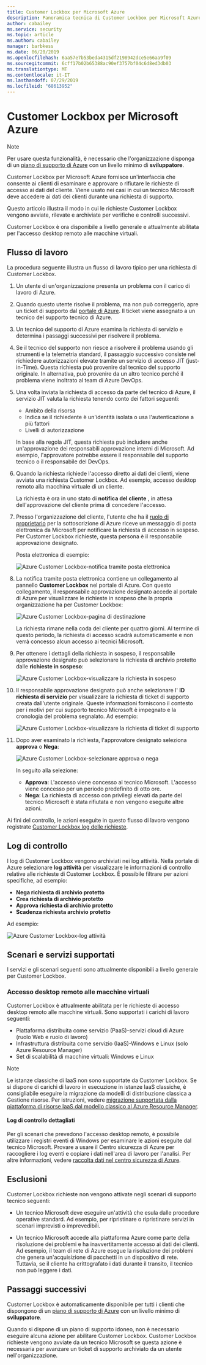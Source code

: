 ```yaml
---
title: Customer Lockbox per Microsoft Azure
description: Panoramica tecnica di Customer Lockbox per Microsoft Azure, che consente di controllare l'accesso del provider di servizi cloud quando Microsoft potrebbe dover accedere ai dati dei clienti.
author: cabailey
ms.service: security
ms.topic: article
ms.author: cabailey
manager: barbkess
ms.date: 06/20/2019
ms.openlocfilehash: 6aa57e7b53beda4315df2198942dce5e66aa9f09
ms.sourcegitcommit: 6cff17b02b65388ac90ef3757bf04c6d8ed3db03
ms.translationtype: MT
ms.contentlocale: it-IT
ms.lasthandoff: 07/29/2019
ms.locfileid: "68613952"
---
```

# <a name="customer-lockbox-for-microsoft-azure"></a>Customer Lockbox per Microsoft Azure

> [!NOTE]
> Per usare questa funzionalità, è necessario che l'organizzazione disponga di un [piano di supporto di Azure](https://azure.microsoft.com/support/plans/) con un livello minimo di **sviluppatore**.

Customer Lockbox per Microsoft Azure fornisce un'interfaccia che consente ai clienti di esaminare e approvare o rifiutare le richieste di accesso ai dati del cliente. Viene usato nei casi in cui un tecnico Microsoft deve accedere ai dati dei clienti durante una richiesta di supporto.

Questo articolo illustra il modo in cui le richieste Customer Lockbox vengono avviate, rilevate e archiviate per verifiche e controlli successivi.

Customer Lockbox è ora disponibile a livello generale e attualmente abilitata per l'accesso desktop remoto alle macchine virtuali.

## <a name="workflow"></a>Flusso di lavoro

La procedura seguente illustra un flusso di lavoro tipico per una richiesta di Customer Lockbox.

1. Un utente di un'organizzazione presenta un problema con il carico di lavoro di Azure.

2. Quando questo utente risolve il problema, ma non può correggerlo, apre un ticket di supporto dal [portale di Azure](https://ms.portal.azure.com/signin/index/?feature.settingsportalinstance=mpac). Il ticket viene assegnato a un tecnico del supporto tecnico di Azure.

3. Un tecnico del supporto di Azure esamina la richiesta di servizio e determina i passaggi successivi per risolvere il problema.

4. Se il tecnico del supporto non riesce a risolvere il problema usando gli strumenti e la telemetria standard, il passaggio successivo consiste nel richiedere autorizzazioni elevate tramite un servizio di accesso JIT (just-in-Time). Questa richiesta può provenire dal tecnico del supporto originale. In alternativa, può provenire da un altro tecnico perché il problema viene inoltrato al team di Azure DevOps.

5. Una volta inviata la richiesta di accesso da parte del tecnico di Azure, il servizio JIT valuta la richiesta tenendo conto dei fattori seguenti:
    - Ambito della risorsa
    - Indica se il richiedente è un'identità isolata o usa l'autenticazione a più fattori
    - Livelli di autorizzazione
    
    In base alla regola JIT, questa richiesta può includere anche un'approvazione dei responsabili approvazione interni di Microsoft. Ad esempio, l'approvatore potrebbe essere il responsabile del supporto tecnico o il responsabile del DevOps.

6. Quando la richiesta richiede l'accesso diretto ai dati dei clienti, viene avviata una richiesta Customer Lockbox. Ad esempio, accesso desktop remoto alla macchina virtuale di un cliente.
    
    La richiesta è ora in uno stato di **notifica del cliente** , in attesa dell'approvazione del cliente prima di concedere l'accesso.

7. Presso l'organizzazione del cliente, l'utente che ha il [ruolo di proprietario](../../role-based-access-control/rbac-and-directory-admin-roles.md#azure-rbac-roles) per la sottoscrizione di Azure riceve un messaggio di posta elettronica da Microsoft per notificare la richiesta di accesso in sospeso. Per Customer Lockbox richieste, questa persona è il responsabile approvazione designato.
    
    Posta elettronica di esempio:
    
    ![Azure Customer Lockbox-notifica tramite posta elettronica](./media/customer-lockbox-overview/customer-lockbox-email-notification.png)

8. La notifica tramite posta elettronica contiene un collegamento al pannello **Customer Lockbox** nel portale di Azure. Con questo collegamento, il responsabile approvazione designato accede al portale di Azure per visualizzare le richieste in sospeso che la propria organizzazione ha per Customer Lockbox:
    
    ![Azure Customer Lockbox-pagina di destinazione](./media/customer-lockbox-overview/customer-lockbox-landing-page.png)
    
   La richiesta rimane nella coda del cliente per quattro giorni. Al termine di questo periodo, la richiesta di accesso scadrà automaticamente e non verrà concesso alcun accesso ai tecnici Microsoft.

9. Per ottenere i dettagli della richiesta in sospeso, il responsabile approvazione designato può selezionare la richiesta di archivio protetto dalle **richieste in sospeso**:
    
    ![Azure Customer Lockbox-visualizzare la richiesta in sospeso](./media/customer-lockbox-overview/customer-lockbox-pending-requests.png)

10. Il responsabile approvazione designato può anche selezionare l' **ID richiesta di servizio** per visualizzare la richiesta di ticket di supporto creata dall'utente originale. Queste informazioni forniscono il contesto per i motivi per cui supporto tecnico Microsoft è impegnato e la cronologia del problema segnalato. Ad esempio:
    
    ![Azure Customer Lockbox-visualizzare la richiesta di ticket di supporto](./media/customer-lockbox-overview/customer-lockbox-support-ticket.png)

11. Dopo aver esaminato la richiesta, l'approvatore designato seleziona **approva** o **Nega**:
    
    ![Azure Customer Lockbox-selezionare approva o nega](./media/customer-lockbox-overview/customer-lockbox-approval.png)
    
    In seguito alla selezione:
    - **Approva**:  L'accesso viene concesso al tecnico Microsoft. L'accesso viene concesso per un periodo predefinito di otto ore.
    - **Nega**: La richiesta di accesso con privilegi elevati da parte del tecnico Microsoft è stata rifiutata e non vengono eseguite altre azioni.

Ai fini del controllo, le azioni eseguite in questo flusso di lavoro vengono registrate [Customer Lockbox log delle richieste](#auditing-logs).

## <a name="auditing-logs"></a>Log di controllo

I log di Customer Lockbox vengono archiviati nei log attività. Nella portale di Azure selezionare **log attività** per visualizzare le informazioni di controllo relative alle richieste di Customer Lockbox. È possibile filtrare per azioni specifiche, ad esempio:
- **Nega richiesta di archivio protetto**
- **Crea richiesta di archivio protetto**
- **Approva richiesta di archivio protetto**
- **Scadenza richiesta archivio protetto**

Ad esempio:

![Azure Customer Lockbox-log attività](./media/customer-lockbox-overview/customer-lockbox-activitylogs.png)

## <a name="supported-services-and-scenarios"></a>Scenari e servizi supportati

I servizi e gli scenari seguenti sono attualmente disponibili a livello generale per Customer Lockbox.

### <a name="remote-desktop-access-to-virtual-machines"></a>Accesso desktop remoto alle macchine virtuali

Customer Lockbox è attualmente abilitata per le richieste di accesso desktop remoto alle macchine virtuali. Sono supportati i carichi di lavoro seguenti:
- Piattaforma distribuita come servizio (PaaS)-servizi cloud di Azure (ruolo Web e ruolo di lavoro)
- Infrastruttura distribuita come servizio (IaaS)-Windows e Linux (solo Azure Resource Manager)
- Set di scalabilità di macchine virtuali: Windows e Linux

> [!NOTE]
> Le istanze classiche di IaaS non sono supportate da Customer Lockbox. Se si dispone di carichi di lavoro in esecuzione in istanze IaaS classiche, è consigliabile eseguire la migrazione da modelli di distribuzione classica a Gestione risorse. Per istruzioni, vedere [migrazione supportata dalla piattaforma di risorse IaaS dal modello classico al Azure Resource Manager](../../virtual-machines/windows/migration-classic-resource-manager-overview.md).

#### <a name="detailed-audit-logs"></a>Log di controllo dettagliati

Per gli scenari che prevedono l'accesso desktop remoto, è possibile utilizzare i registri eventi di Windows per esaminare le azioni eseguite dal tecnico Microsoft. Provare a usare il Centro sicurezza di Azure per raccogliere i log eventi e copiare i dati nell'area di lavoro per l'analisi. Per altre informazioni, vedere [raccolta dati nel centro sicurezza di Azure](../../security-center/security-center-enable-data-collection.md).

## <a name="exclusions"></a>Esclusioni

Customer Lockbox richieste non vengono attivate negli scenari di supporto tecnico seguenti:

- Un tecnico Microsoft deve eseguire un'attività che esula dalle procedure operative standard. Ad esempio, per ripristinare o ripristinare servizi in scenari imprevisti o imprevedibili.

- Un tecnico Microsoft accede alla piattaforma Azure come parte della risoluzione dei problemi e ha inavvertitamente accesso ai dati dei clienti. Ad esempio, il team di rete di Azure esegue la risoluzione dei problemi che genera un'acquisizione di pacchetti in un dispositivo di rete. Tuttavia, se il cliente ha crittografato i dati durante il transito, il tecnico non può leggere i dati.

## <a name="next-steps"></a>Passaggi successivi

Customer Lockbox è automaticamente disponibile per tutti i clienti che dispongono di un [piano di supporto di Azure](https://azure.microsoft.com/support/plans/) con un livello minimo di **sviluppatore**.

Quando si dispone di un piano di supporto idoneo, non è necessario eseguire alcuna azione per abilitare Customer Lockbox. Customer Lockbox richieste vengono avviate da un tecnico Microsoft se questa azione è necessaria per avanzare un ticket di supporto archiviato da un utente nell'organizzazione.
